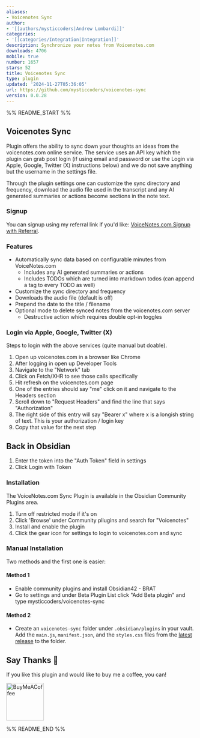 ```yaml
---
aliases:
- Voicenotes Sync
author:
- '[[authors/mysticcoders|Andrew Lombardi]]'
categories:
- '[[categories/Integration|Integration]]'
description: Synchronize your notes from Voicenotes.com
downloads: 4706
mobile: true
number: 1657
stars: 52
title: Voicenotes Sync
type: plugin
updated: '2024-11-27T05:36:05'
url: https://github.com/mysticcoders/voicenotes-sync
version: 0.0.28
---
```


%% README_START %%

## Voicenotes Sync
Plugin offers the ability to sync down your thoughts an ideas from the voicenotes.com online service. The service
uses an API key which the plugin can grab post login (if using email and password or use the Login via Apple, Google, 
Twitter (X) instructions below) and we do not save anything but the username in the settings file.

Through the plugin settings one can customize the sync directory and frequency, download the audio file used in the 
transcript and any AI generated summaries or actions become sections in the note text.

### Signup
You can signup using my referral link if you'd like: [VoiceNotes.com Signup with Referral](https://voicenotes.com/?via=andrew-lombardi).

### Features
- Automatically sync data based on configurable minutes from VoiceNotes.com
  - Includes any AI generated summaries or actions
  - Includes TODOs which are turned into markdown todos (can append a tag to every TODO as well)
- Customize the sync directory and frequency
- Downloads the audio file (default is off)
- Prepend the date to the title / filename
- Optional mode to delete synced notes from the voicenotes.com server
  - Destructive action which requires double opt-in toggles

### Login via Apple, Google, Twitter (X)
Steps to login with the above services (quite manual but doable).

1. Open up voicenotes.com in a browser like Chrome
2. After logging in open up Developer Tools
3. Navigate to the "Network" tab
4. Click on Fetch/XHR to see those calls specifically
5. Hit refresh on the voicenotes.com page
6. One of the entries should say "me" click on it and navigate to the Headers section
7. Scroll down to "Request Headers" and find the line that says "Authorization"
8. The right side of this entry will say "Bearer x" where x is a longish string of text. This is your authorization / login key
9. Copy that value for the next step

## Back in Obsidian
1. Enter the token into the "Auth Token" field in settings
4. Click Login with Token


### Installation
The VoiceNotes.com Sync Plugin is available in the Obsidian Community Plugins area.

1. Turn off restricted mode if it's on
2. Click 'Browse' under Community pllugins and search for "Voicenotes"
3. Install and enable the plugin
4. Click the gear icon for settings to login to voicenotes.com and sync

### Manual Installation
Two methods and the first one is easier:

#### Method 1
- Enable community plugins and install Obsidian42 - BRAT
- Go to settings and under Beta Plugin List click "Add Beta plugin" and type mysticcoders/voicenotes-sync

#### Method 2
- Create an `voicenotes-sync` folder under `.obsidian/plugins` in your vault. Add the
  `main.js`, `manifest.json`, and the `styles.css` files from the
  [latest release](https://github.com/kinabalu/voicenotes-sync/releases) to the folder.

## Say Thanks 🙏

If you like this plugin and would like to buy me a coffee, you can!

[<img src="https://cdn.buymeacoffee.com/buttons/v2/default-violet.png" alt="BuyMeACoffee" width="100">](https://www.buymeacoffee.com/andrewlombardi)


%% README_END %%